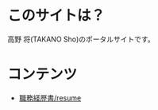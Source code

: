 # このサイトは？

高野 将(TAKANO Sho)のポータルサイトです。

# コンテンツ

- [職務経歴書/resume](https://github.com/masaru-b-cl/resume)

